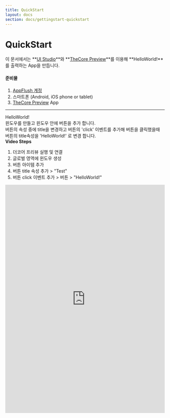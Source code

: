 ```yaml
---
title: QuickStart
layout: docs
section: docs/gettingstart-quickstart
---
```


QuickStart
===================

이 문서에서는 **[UI Studio](http://appflush.com/project)**와 **[TheCore Preview](http://appflush.com/thecoreDownload?active=3)**를 이용해 **HelloWorld!**를 출력하는 App을 만듭니다.

#### 준비물

1. [AppFlush 계정](http://appflush.com/signIn)
1. 스마트폰 (Android, iOS phone or tablet)
1. [TheCore Preview](http://appflush.com/thecoreDownload?active=3) App

<hr/>
<div class="space33"></div>

<div class="title row">
	HelloWorld!
</div>
<div class="explain row">
	<div class="detail col-xs-12 col-md-12">
		윈도우를 만들고 윈도우 안에 버튼을 추가 합니다. <br/>
		버튼의 속성 중에 title을 변경하고 버튼의 'click' 이벤트를 추가해 버튼을 클릭했을때 버튼의 title속성을 'HelloWorld!' 로 변경 합니다.
		<div class="space11"></div>
		<strong>Video Steps</strong>
		<ol>
			<li>더코어 프리뷰 실행 및 연결</li>
			<li>글로벌 영역에 윈도우 생성</li>
			<li>버튼 아이템 추가</li>
			<li>버튼 title 속성 추가 > "Test"</li>
			<li>버튼 click 이벤트 추가 > 버튼 > "HelloWorld!"</li>
		</ol>
	</div>
	<div class="movie col-xs-12 col-md-12">
		<iframe class="thumbnail" id="ytplayer" type="text/html" width="100%" height="720"
src="https://www.youtube.com/embed/aTcL-LRwBEc?controls=1&enablejsapi=1&modestbranding=1&rel=0&showinfo=0&autohide=1&color=white&iv_load_policy=3&theme=light&vq=hd720"
frameborder="0" allowfullscreen></iframe>
	</div>
</div>


